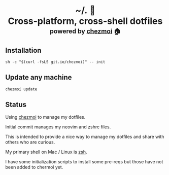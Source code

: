 <h1 align="center">
    <a name="top" title="dotfiles">~/.&nbsp;📂</a><br/>Cross-platform, cross-shell dotfiles<br/> <sup><sub>powered by  <a href="https://www.chezmoi.io/">chezmoi</a> 🏠</sub></sup>
</h1>

## Installation

`sh -c "$(curl -fsLS git.io/chezmoi)" -- init`

## Update any machine

`chezmoi update`

## Status

Using [chezmoi](https://www.chezmoi.io/) to manage my dotfiles.

Initial commit manages my neovim and zshrc files.

This is intended to provide a nice way to manage my dotfiles and share with others who are curious.

My primary shell on Mac / Linux is [zsh](https://www.zsh.org/).

I have some initialization scripts to install some pre-reqs but those have not been added to chermoi yet. 
